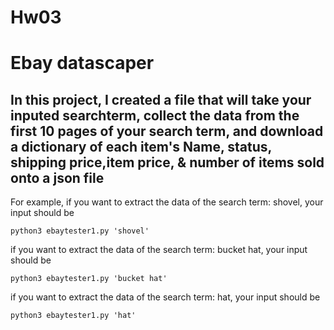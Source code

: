 # Hw03
# Ebay datascaper
## In this project, I created a file that will take your inputed searchterm, collect the data from the first 10 pages of your search term, and download a dictionary of each item's Name, status, shipping price,item price, & number of items sold onto a json file  

For example, if you want to extract the data of the search term: shovel, your input should be

```
python3 ebaytester1.py 'shovel'   
```

if you want to extract the data of the search term: bucket hat, your input should be

```
python3 ebaytester1.py 'bucket hat'   
```

if you want to extract the data of the search term: hat, your input should be

```
python3 ebaytester1.py 'hat'   
```
